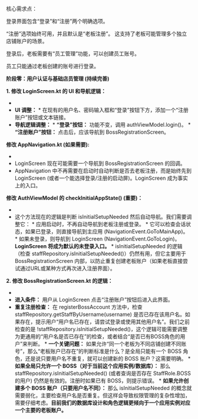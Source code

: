 核心需求点：

登录界面包含“登录”和“注册”两个明确选项。

“注册”选项始终可用，并且默认是“老板注册”。 这支持了老板可能管理多个独立店铺账户的场景。

登录后，老板需要有“员工管理”功能，可以创建员工账号。

员工只能通过老板创建的账号进行登录。

**阶段零：用户认证与基础店员管理 (持续完善)**

**1. 修改 LoginScreen.kt 的 UI 和导航逻辑：**

- 
- **UI 调整：**
  \* 在现有的用户名、密码输入框和“登录”按钮下方，添加一个“注册账户”按钮或文本链接。
- **导航逻辑调整：**
  \* **“登录”按钮：** 功能不变，调用 authViewModel.login()。
  \* **“注册账户”按钮：** 点击后，应该导航到 BossRegistrationScreen。

**修改 AppNavigation.kt (如果需要):**

- 
- LoginScreen 现在可能需要一个导航到 BossRegistrationScreen 的回调。
- AppNavigation 中不再需要在启动时自动判断是否去老板注册，而是始终先到 LoginScreen (或者一个能选择登录/注册的启动屏)。LoginScreen 成为事实上的入口。

**修改 AuthViewModel 的 checkInitialAppState() (重要)：**

- 
- 这个方法现在的逻辑是判断 isInitialSetupNeeded 然后自动导航。我们需要调整它：
  \* 应用启动时，不再自动导航到老板注册或登录。
  \* 它可以检查会话状态，如果已登录，则直接导航到主应用 (NavigationEvent.GoToMainApp)。
  \* 如果未登录，则导航到 LoginScreen (NavigationEvent.GoToLogin)。 **LoginScreen 将成为默认的未登录入口。**
  \* isInitialSetupNeeded 的逻辑（检查 staffRepository.isInitialSetupNeeded()）仍然有用，但它主要用于 BossRegistrationScreen 内部，以防止重复创建老板账户（如果老板直接尝试通过URL或某种方式再次进入注册界面）。



**2. 修改 BossRegistrationScreen.kt 的逻辑：**

- 
- **进入条件：** 用户从 LoginScreen 点击“注册账户”按钮后进入此界面。
- **重复注册检查：** 在 registerBossAccount 方法中，检查 staffRepository.getStaffByUsername(username) 是否已存在该用户名。如果存在，提示用户“用户名已存在，请尝试登录或使用其他用户名”。我们之前检查的是 !staffRepository.isInitialSetupNeeded()，这个逻辑可能需要调整为更通用的“用户名是否已存在”的检查，或者结合“是否已有BOSS角色的用户”来判断。
  \* **一个关键问题：** 如果允许“同一个老板为不同店铺创建不同账号”，那么“老板账户已存在”的判断标准是什么？是全局只能有一个 BOSS 角色，还是说只要用户名不重复，就可以创建新的 BOSS 账户？这需要明确。
  \* **如果全局只允许一个 BOSS（对于当前这个应用实例/数据库）：** 那么 staffRepository.isInitialSetupNeeded() (或者查询是否存在 StaffRole.BOSS 的用户) 仍然是有效的。注册时如果已有 BOSS，则提示错误。
  \* **如果允许创建多个 BOSS 账户（只要用户名不同）：** 那么 isInitialSetupNeeded 的概念就需要弱化，主要检查用户名是否重复。但这样会导致权限管理的复杂性增加，需要仔细考虑。**目前我们的数据库设计和角色逻辑更倾向于一个应用实例对应一个主要的老板账户。**
